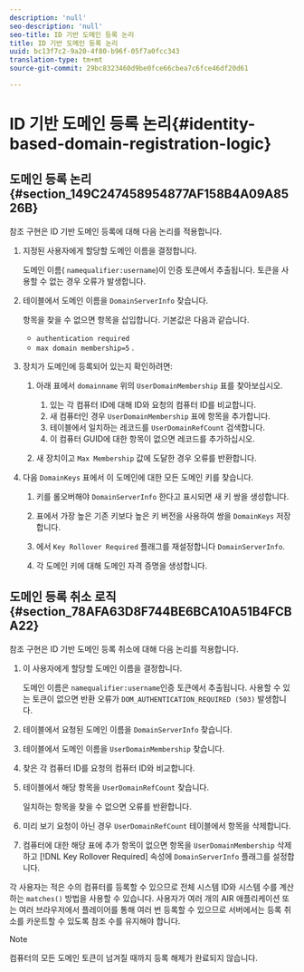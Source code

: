 ```yaml
---
description: 'null'
seo-description: 'null'
seo-title: ID 기반 도메인 등록 논리
title: ID 기반 도메인 등록 논리
uuid: bc13f7c2-9a20-4f80-b96f-05f7a0fcc343
translation-type: tm+mt
source-git-commit: 29bc8323460d9be0fce66cbea7c6fce46df20d61

---
```



# ID 기반 도메인 등록 논리{#identity-based-domain-registration-logic}

## 도메인 등록 논리 {#section_149C247458954877AF158B4A09A8526B}

참조 구현은 ID 기반 도메인 등록에 대해 다음 논리를 적용합니다.

1. 지정된 사용자에게 할당할 도메인 이름을 결정합니다.

   도메인 이름( `namequalifier:username`)이 인증 토큰에서 추출됩니다. 토큰을 사용할 수 없는 경우 오류가 발생합니다.
1. 테이블에서 도메인 이름을 `DomainServerInfo` 찾습니다.

   항목을 찾을 수 없으면 항목을 삽입합니다. 기본값은 다음과 같습니다.

   * `authentication required`
   * `max domain membership=5`
   .

1. 장치가 도메인에 등록되어 있는지 확인하려면:

   1. 아래 표에서 `domainname` 위의 `UserDomainMembership` 표를 찾아보십시오.

      1. 있는 각 컴퓨터 ID에 대해 ID와 요청의 컴퓨터 ID를 비교합니다.
      1. 새 컴퓨터인 경우 `UserDomainMembership` 표에 항목을 추가합니다.
      1. 테이블에서 일치하는 레코드를 `UserDomainRefCount` 검색합니다.
      1. 이 컴퓨터 GUID에 대한 항목이 없으면 레코드를 추가하십시오.
   1. 새 장치이고 `Max Membership` 값에 도달한 경우 오류를 반환합니다.


1. 다음 `DomainKeys` 표에서 이 도메인에 대한 모든 도메인 키를 찾습니다.

   1. 키를 롤오버해야 `DomainServerInfo` 한다고 표시되면 새 키 쌍을 생성합니다.
   1. 표에서 가장 높은 기존 키보다 높은 키 버전을 사용하여 쌍을 `DomainKeys` 저장합니다.
   1. 에서 `Key Rollover Required` 플래그를 재설정합니다 `DomainServerInfo`.

   1. 각 도메인 키에 대해 도메인 자격 증명을 생성합니다.

## 도메인 등록 취소 로직 {#section_78AFA63D8F744BE6BCA10A51B4FCBA22}

참조 구현은 ID 기반 도메인 등록 취소에 대해 다음 논리를 적용합니다.

1. 이 사용자에게 할당할 도메인 이름을 결정합니다.

   도메인 이름은 `namequalifier:username`인증 토큰에서 추출됩니다. 사용할 수 있는 토큰이 없으면 반환 오류가 `DOM_AUTHENTICATION_REQUIRED (503)` 발생합니다.
1. 테이블에서 요청된 도메인 이름을 `DomainServerInfo` 찾습니다.
1. 테이블에서 도메인 이름을 `UserDomainMembership` 찾습니다.
1. 찾은 각 컴퓨터 ID를 요청의 컴퓨터 ID와 비교합니다.
1. 테이블에서 해당 항목을 `UserDomainRefCount` 찾습니다.

   일치하는 항목을 찾을 수 없으면 오류를 반환합니다.

1. 미리 보기 요청이 아닌 경우 `UserDomainRefCount` 테이블에서 항목을 삭제합니다.
1. 컴퓨터에 대한 해당 표에 추가 항목이 없으면 항목을 `UserDomainMembership` 삭제하고 [!DNL Key Rollover Required] 속성에 `DomainServerInfo` 플래그를 설정합니다.

각 사용자는 적은 수의 컴퓨터를 등록할 수 있으므로 전체 시스템 ID와 시스템 수를 계산하는 `matches()` 방법을 사용할 수 있습니다. 사용자가 여러 개의 AIR 애플리케이션 또는 여러 브라우저에서 플레이어를 통해 여러 번 등록할 수 있으므로 서버에서는 등록 취소를 카운트할 수 있도록 참조 수를 유지해야 합니다.

>[!NOTE]
>
>컴퓨터의 모든 도메인 토큰이 넘겨질 때까지 등록 해제가 완료되지 않습니다.

